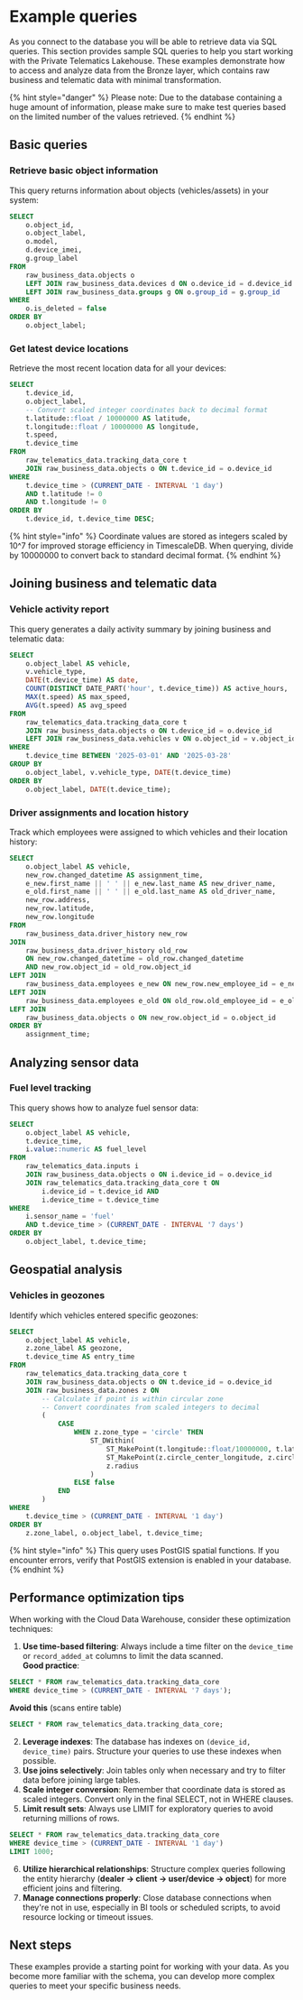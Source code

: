 # Example queries

As you connect to the database you will be able to retrieve data via SQL queries. This section provides sample SQL queries to help you start working with the Private Telematics Lakehouse. These examples demonstrate how to access and analyze data from the Bronze layer, which contains raw business and telematic data with minimal transformation.

{% hint style="danger" %}
Please note: Due to the database containing a huge amount of information, please make sure to make test queries based on the limited number of the values retrieved.
{% endhint %}

## Basic queries

### Retrieve basic object information

This query returns information about objects (vehicles/assets) in your system:

```sql
SELECT
    o.object_id,
    o.object_label,
    o.model,
    d.device_imei,
    g.group_label
FROM
    raw_business_data.objects o
    LEFT JOIN raw_business_data.devices d ON o.device_id = d.device_id
    LEFT JOIN raw_business_data.groups g ON o.group_id = g.group_id
WHERE
    o.is_deleted = false
ORDER BY
    o.object_label;
```

### Get latest device locations

Retrieve the most recent location data for all your devices:

```sql
SELECT
    t.device_id,
    o.object_label,
    -- Convert scaled integer coordinates back to decimal format
    t.latitude::float / 10000000 AS latitude,
    t.longitude::float / 10000000 AS longitude,
    t.speed,
    t.device_time
FROM
    raw_telematics_data.tracking_data_core t
    JOIN raw_business_data.objects o ON t.device_id = o.device_id
WHERE
    t.device_time > (CURRENT_DATE - INTERVAL '1 day')
    AND t.latitude != 0
    AND t.longitude != 0
ORDER BY
    t.device_id, t.device_time DESC;
```

{% hint style="info" %}
Coordinate values are stored as integers scaled by 10^7 for improved storage efficiency in TimescaleDB. When querying, divide by 10000000 to convert back to standard decimal format.
{% endhint %}

## Joining business and telematic data

### Vehicle activity report

This query generates a daily activity summary by joining business and telematic data:

```sql
SELECT
    o.object_label AS vehicle,
    v.vehicle_type,
    DATE(t.device_time) AS date,
    COUNT(DISTINCT DATE_PART('hour', t.device_time)) AS active_hours,
    MAX(t.speed) AS max_speed,
    AVG(t.speed) AS avg_speed
FROM
    raw_telematics_data.tracking_data_core t
    JOIN raw_business_data.objects o ON t.device_id = o.device_id
    LEFT JOIN raw_business_data.vehicles v ON o.object_id = v.object_id
WHERE
    t.device_time BETWEEN '2025-03-01' AND '2025-03-28'
GROUP BY
    o.object_label, v.vehicle_type, DATE(t.device_time)
ORDER BY
    o.object_label, DATE(t.device_time);
```

### Driver assignments and location history

Track which employees were assigned to which vehicles and their location history:

```sql
SELECT 
    o.object_label AS vehicle,
    new_row.changed_datetime AS assignment_time,
    e_new.first_name || ' ' || e_new.last_name AS new_driver_name,
    e_old.first_name || ' ' || e_old.last_name AS old_driver_name,
    new_row.address,
    new_row.latitude,
    new_row.longitude
FROM 
    raw_business_data.driver_history new_row
JOIN 
    raw_business_data.driver_history old_row
    ON new_row.changed_datetime = old_row.changed_datetime
    AND new_row.object_id = old_row.object_id
LEFT JOIN 
    raw_business_data.employees e_new ON new_row.new_employee_id = e_new.employee_id
LEFT JOIN 
    raw_business_data.employees e_old ON old_row.old_employee_id = e_old.employee_id
LEFT JOIN 
    raw_business_data.objects o ON new_row.object_id = o.object_id
ORDER BY 
    assignment_time;
```

## Analyzing sensor data

### Fuel level tracking

This query shows how to analyze fuel sensor data:

```sql
SELECT
    o.object_label AS vehicle,
    t.device_time,
    i.value::numeric AS fuel_level
FROM
    raw_telematics_data.inputs i
    JOIN raw_business_data.objects o ON i.device_id = o.device_id
    JOIN raw_telematics_data.tracking_data_core t ON
        i.device_id = t.device_id AND
        i.device_time = t.device_time
WHERE
    i.sensor_name = 'fuel'
    AND t.device_time > (CURRENT_DATE - INTERVAL '7 days')
ORDER BY
    o.object_label, t.device_time;
```

## Geospatial analysis

### Vehicles in geozones

Identify which vehicles entered specific geozones:

```sql
SELECT
    o.object_label AS vehicle,
    z.zone_label AS geozone,
    t.device_time AS entry_time
FROM
    raw_telematics_data.tracking_data_core t
    JOIN raw_business_data.objects o ON t.device_id = o.device_id
    JOIN raw_business_data.zones z ON
        -- Calculate if point is within circular zone
        -- Convert coordinates from scaled integers to decimal
        (
            CASE
                WHEN z.zone_type = 'circle' THEN
                    ST_DWithin(
                        ST_MakePoint(t.longitude::float/10000000, t.latitude::float/10000000)::geography,
                        ST_MakePoint(z.circle_center_longitude, z.circle_center_latitude)::geography,
                        z.radius
                    )
                ELSE false
            END
        )
WHERE
    t.device_time > (CURRENT_DATE - INTERVAL '1 day')
ORDER BY
    z.zone_label, o.object_label, t.device_time;
```

{% hint style="info" %}
This query uses PostGIS spatial functions. If you encounter errors, verify that PostGIS extension is enabled in your database.
{% endhint %}

## Performance optimization tips

When working with the Cloud Data Warehouse, consider these optimization techniques:

1. **Use time-based filtering**: Always include a time filter on the `device_time` or `record_added_at` columns to limit the data scanned.\
   **Good practice**:

```sql
SELECT * FROM raw_telematics_data.tracking_data_core 
WHERE device_time > (CURRENT_DATE - INTERVAL '7 days');
```

**Avoid this** (scans entire table)

```sql
SELECT * FROM raw_telematics_data.tracking_data_core;
```

2. **Leverage indexes**: The database has indexes on `(device_id, device_time)` pairs. Structure your queries to use these indexes when possible.
3. **Use joins selectively**: Join tables only when necessary and try to filter data before joining large tables.
4. **Scale integer conversion**: Remember that coordinate data is stored as scaled integers. Convert only in the final SELECT, not in WHERE clauses.
5. **Limit result sets**: Always use LIMIT for exploratory queries to avoid returning millions of rows.

```sql
SELECT * FROM raw_telematics_data.tracking_data_core 
WHERE device_time > (CURRENT_DATE - INTERVAL '1 day')
LIMIT 1000;
```

6. **Utilize hierarchical relationships**: Structure complex queries following the entity hierarchy (**dealer → client → user/device → object**) for more efficient joins and filtering.
7. **Manage connections properly**: Close database connections when they're not in use, especially in BI tools or scheduled scripts, to avoid resource locking or timeout issues.

## Next steps

These examples provide a starting point for working with your data. As you become more familiar with the schema, you can develop more complex queries to meet your specific business needs.
